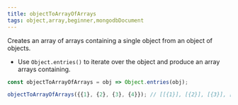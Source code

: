 ```yaml
---
title: objectToArrayOfArrays
tags: object,array,beginner,mongodbDocument
---
```


Creates an array of arrays containing a single object from an object of objects.

- Use `Object.entries()` to iterate over the object and produce an array arrays containing.

```js
const objectToArrayOfArrays = obj => Object.entries(obj);
```

```js
objectToArrayOfArrays({{1}, {2}, {3}, {4}}); // [[{1}], [{2}], [{3}], [{4}]]
```